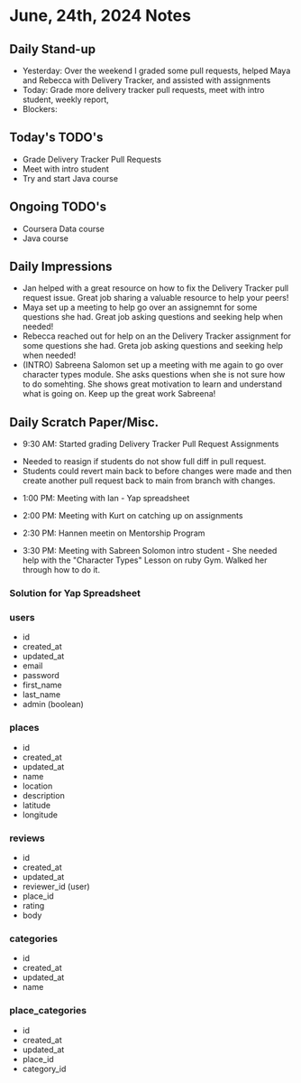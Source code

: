 # June, 24th, 2024 Notes



## Daily Stand-up

* Yesterday: Over the weekend I graded some pull requests, helped Maya and Rebecca with Delivery Tracker, and assisted with assignments
* Today: Grade more delivery tracker pull requests, meet with intro student, weekly report, 
* Blockers:

## Today's TODO's
- Grade Delivery Tracker Pull Requests
- Meet with intro student 
- Try and start Java course

## Ongoing TODO's
- Coursera Data course
- Java course


## Daily Impressions
- Jan helped with a great resource on how to fix the Delivery Tracker pull request issue. Great job sharing a valuable resource to help your peers!
- Maya set up a meeting to help go over an assignemnt for some questions she had. Great job asking questions and seeking help when needed!
- Rebecca reached out for help on an the Delivery Tracker assignment for some questions she had. Greta job asking questions and seeking help when needed!
- (INTRO) Sabreena Salomon set up a meeting with me again to go over character types module. She asks questions when she is not sure how to do somehting. She shows great motivation to learn and understand what is going on. Keep up the great work Sabreena!


## Daily Scratch Paper/Misc. 

* 9:30 AM: Started grading Delivery Tracker Pull Request Assignments
- Needed to reasign if students do not show full diff in pull request. 
- Students could revert main back to before changes were made and then create another pull request back to main from branch with changes. 

* 1:00 PM: Meeting with Ian - Yap spreadsheet 

* 2:00 PM: Meeting with Kurt on catching up on assignments

* 2:30 PM: Hannen meetin on Mentorship Program 

* 3:30 PM: Meeting with Sabreen Solomon intro student - She needed help with the "Character Types" Lesson on ruby Gym. Walked her through how to do it.








### Solution for Yap Spreadsheet

### users
- id
- created_at
- updated_at
- email 
- password 
- first_name
- last_name
- admin (boolean)


### places
- id
- created_at
- updated_at
- name
- location
- description
- latitude
- longitude 


### reviews
- id 
- created_at
- updated_at
- reviewer_id (user)
- place_id
- rating
- body


### categories
- id
- created_at 
- updated_at
- name 

### place_categories 
- id
- created_at
- updated_at
- place_id
- category_id